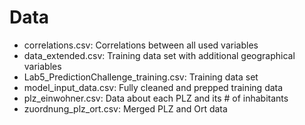 # Data

* correlations.csv: Correlations between all used variables
* data_extended.csv: Training data set with additional geographical variables
* Lab5_PredictionChallenge_training.csv: Training data set
* model_input_data.csv: Fully cleaned and prepped training data
* plz_einwohner.csv: Data about each PLZ and its # of inhabitants
* zuordnung_plz_ort.csv: Merged PLZ and Ort data